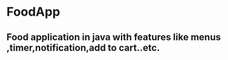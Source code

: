 # FoodApp
## Food application in java with features like menus ,timer,notification,add to cart..etc.
